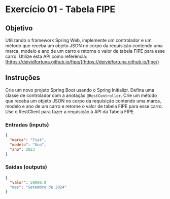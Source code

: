 # Exercício 01 - Tabela FIPE

## Objetivo
Utilizando o framework Spring Web, implemente um controlador e um método que receba um objeto JSON no corpo da requisição contendo uma marca, modelo e ano de um carro e retorne o valor de tabela FIPE para esse carro. Utilize esta API como referência: [https://deividfortuna.github.io/fipe/](https://deividfortuna.github.io/fipe/)

## Instruções

Crie um novo projeto Spring Boot usando o Spring Initializr.
Defina uma classe de controlador com a anotação `@RestController`.
Crie um método que receba um objeto JSON no corpo da requisição contendo uma marca, modelo e ano de um carro e retorne o valor de tabela FIPE para esse carro.
Use o RestClient para fazer a requisição à API da Tabela FIPE.


### Entradas (inputs)

```json
{
  "marca": "Fiat",
  "modelo": "Uno",
  "ano": 2023
}
```

### Saídas (outputs)

```json
{
  "valor": 50000.0
  "mes": "Setembro de 2024"
}
```